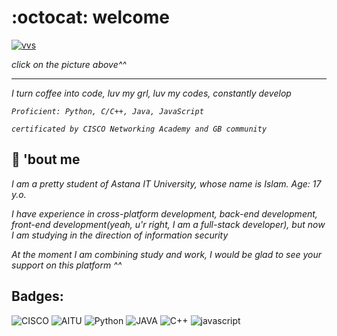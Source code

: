# :octocat: welcome
[![vvs](https://c.tenor.com/R8wjCxS2MCgAAAAC/oreki-black-and-white-wind.gif)](https://www.instagram.com/vvsalwayscodin/)

_click on the picture above^^_
___
_I turn coffee into code, luv my grl, luv my codes, constantly develop_

_`Proficient: Python, C/C++, Java, JavaScript`_

_`certificated by CISCO Networking Academy and GB community`_

## :wedding: 'bout me
 _I am a pretty student of Astana IT University, whose name is Islam. Age: 17 y.o._

 _I have experience in cross-platform development, back-end development, front-end development(yeah, u'r right, I am a full-stack developer), but now I am studying in the direction of information security_

_At the moment I am combining study and work, I would be glad to see your support on this platform ^^_

## Badges:
![CISCO](https://img.shields.io/badge/-CISCO-090909?style=for-the-badge&logo=cisco)
![AITU](https://img.shields.io/badge/-AITU-090909?style=for-the-badge&logo=https://astanait.edu.kz/wp-content/uploads/2020/05/aitu-logo-3.png)
![Python](https://img.shields.io/badge/-Python-090909?style=for-the-badge&logo=python&logoColor=blueviolet)
![JAVA](https://img.shields.io/badge/-java-090909?style=for-the-badge&logo=java)
![C++](https://img.shields.io/badge/-C%2b%2b-090909?style=for-the-badge&logo=c%2b%2b&logoColor=ff69b4)
![javascript](https://img.shields.io/badge/-JavaScript-090909?style=for-the-badge&logo=JavaScript)

